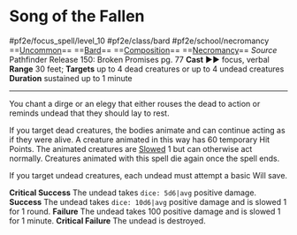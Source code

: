 # Song of the Fallen
#pf2e/focus_spell/level_10 #pf2e/class/bard #pf2e/school/necromancy 
==[Uncommon](../../../../../TTRPGShare-Pathfinder-2E-Vault/rules/traits/uncommon.md)== ==[Bard](../../../../../TTRPGShare-Pathfinder-2E-Vault/rules/traits/bard.md)== ==[Composition](../../../../../TTRPGShare-Pathfinder-2E-Vault/rules/traits/composition.md)== ==[Necromancy](../../../../../TTRPGShare-Pathfinder-2E-Vault/rules/traits/necromancy.md)==
*Source* Pathfinder Release 150: Broken Promises pg. 77
**Cast** ►► focus, verbal
**Range** 30 feet; **Targets** up to 4 dead creatures or up to 4 undead creatures
**Duration** sustained up to 1 minute

---
You chant a dirge or an elegy that either rouses the dead to action or reminds undead that they should lay to rest.

If you target dead creatures, the bodies animate and can continue acting as if they were alive. A creature animated in this way has 60 temporary Hit Points. The animated creatures are [Slowed](../../../Conditions/Slowed.md) 1 but can otherwise act normally. Creatures animated with this spell die again once the spell ends.

If you target undead creatures, each undead must attempt a basic Will save.

**Critical Success** The undead takes `dice: 5d6|avg` positive damage.
**Success** The undead takes `dice: 10d6|avg` positive damage and is slowed 1 for 1 round.
**Failure** The undead takes 100 positive damage and is slowed 1 for 1 minute.
**Critical Failure** The undead is destroyed.